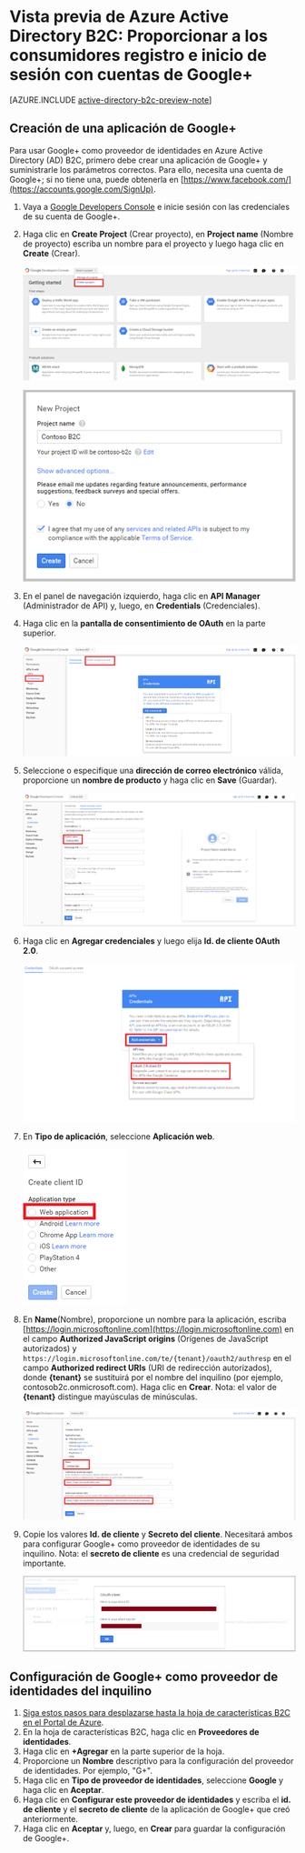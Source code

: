 <properties
	pageTitle="Vista previa de Azure Active Directory B2C: Configuración de Google+ | Microsoft Azure"
	description="Proporcionar registro e inicio de sesión a los consumidores con cuentas de Google+ en las aplicaciones protegidas por Azure Active Directory B2C"
	services="active-directory-b2c"
	documentationCenter=""
	authors="swkrish"
	manager="msmbaldwin"
	editor="bryanla"/>

<tags
	ms.service="active-directory-b2c"
	ms.workload="identity"
	ms.tgt_pltfrm="na"
	ms.devlang="na"
	ms.topic="article"
	ms.date="01/12/2016"
	ms.author="swkrish"/>

# Vista previa de Azure Active Directory B2C: Proporcionar a los consumidores registro e inicio de sesión con cuentas de Google+

[AZURE.INCLUDE [active-directory-b2c-preview-note](../../includes/active-directory-b2c-preview-note.md)]

## Creación de una aplicación de Google+

Para usar Google+ como proveedor de identidades en Azure Active Directory (AD) B2C, primero debe crear una aplicación de Google+ y suministrarle los parámetros correctos. Para ello, necesita una cuenta de Google+; si no tiene una, puede obtenerla en [https://www.facebook.com/](https://accounts.google.com/SignUp).

1. Vaya a [Google Developers Console](https://console.developers.google.com/) e inicie sesión con las credenciales de su cuenta de Google+.
2. Haga clic en **Create Project** (Crear proyecto), en **Project name** (Nombre de proyecto) escriba un nombre para el proyecto y luego haga clic en **Create** (Crear).

    ![G+ - primeros pasos](./media/active-directory-b2c-setup-goog-app/google-get-started.png)

    ![G+ - nuevo proyecto](./media/active-directory-b2c-setup-goog-app/google-new-project.png)

3. En el panel de navegación izquierdo, haga clic en **API Manager** (Administrador de API) y, luego, en **Credentials** (Credenciales).
4. Haga clic en la **pantalla de consentimiento de OAuth** en la parte superior.

    ![G+ - credenciales](./media/active-directory-b2c-setup-goog-app/google-add-cred.png)

5. Seleccione o especifique una **dirección de correo electrónico** válida, proporcione un **nombre de producto** y haga clic en **Save** (Guardar).

    ![G+ - pantalla de consentimiento de OAuth](./media/active-directory-b2c-setup-goog-app/google-consent-screen.png)

6. Haga clic en **Agregar credenciales** y luego elija **Id. de cliente OAuth 2.0**.

    ![G+ - pantalla de consentimiento de OAuth](./media/active-directory-b2c-setup-goog-app/google-add-oauth2-client-id.png)

7. En **Tipo de aplicación**, seleccione **Aplicación web**.

    ![G+ - pantalla de consentimiento de OAuth](./media/active-directory-b2c-setup-goog-app/google-web-app.png)

8. En **Name**(Nombre), proporcione un nombre para la aplicación, escriba [https://login.microsoftonline.com](https://login.microsoftonline.com) en el campo **Authorized JavaScript origins** (Orígenes de JavaScript autorizados) y `https://login.microsoftonline.com/te/{tenant}/oauth2/authresp` en el campo **Authorized redirect URIs** (URI de redirección autorizados), donde **{tenant}** se sustituirá por el nombre del inquilino (por ejemplo, contosob2c.onmicrosoft.com). Haga clic en **Crear**. Nota: el valor de **{tenant}** distingue mayúsculas de minúsculas.

    ![G+ - crear id. de cliente](./media/active-directory-b2c-setup-goog-app/google-create-client-id.png)

9. Copie los valores **Id. de cliente** y **Secreto del cliente**. Necesitará ambos para configurar Google+ como proveedor de identidades de su inquilino. Nota: el **secreto de cliente** es una credencial de seguridad importante.

    ![G+ - secreto de cliente](./media/active-directory-b2c-setup-goog-app/google-client-secret.png)

## Configuración de Google+ como proveedor de identidades del inquilino

1. [Siga estos pasos para desplazarse hasta la hoja de características B2C en el Portal de Azure](active-directory-b2c-app-registration.md#navigate-to-the-b2c-features-blade).
2. En la hoja de características B2C, haga clic en **Proveedores de identidades**.
3. Haga clic en **+Agregar** en la parte superior de la hoja.
4. Proporcione un **Nombre** descriptivo para la configuración del proveedor de identidades. Por ejemplo, "G+".
5. Haga clic en **Tipo de proveedor de identidades**, seleccione **Google** y haga clic en **Aceptar**.
6. Haga clic en **Configurar este proveedor de identidades** y escriba el **id. de cliente** y el **secreto de cliente** de la aplicación de Google+ que creó anteriormente.
7. Haga clic en **Aceptar** y, luego, en **Crear** para guardar la configuración de Google+.

<!---HONumber=AcomDC_0114_2016-->